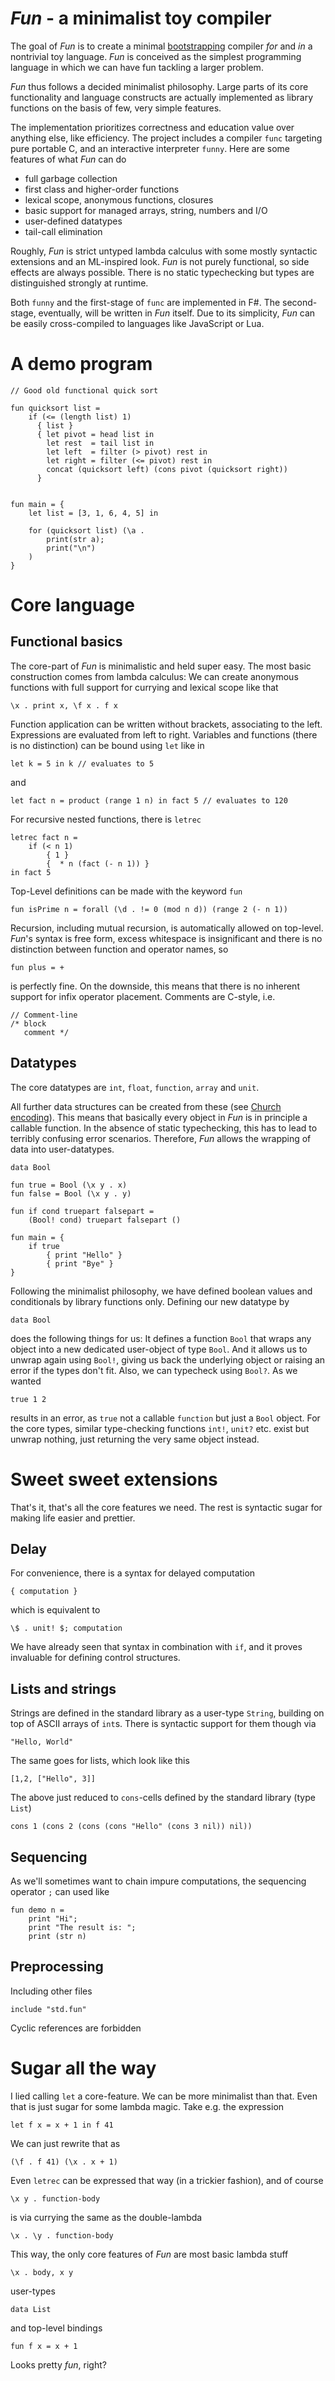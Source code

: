 # *Fun* - a minimalist toy compiler 

The goal of *Fun* is to create a minimal [bootstrapping](https://en.wikipedia.org/wiki/Bootstrapping_(compilers)) compiler *for* and *in* a nontrivial toy language. *Fun* is conceived as the simplest programming language in which we can have fun tackling a larger problem.

*Fun* thus follows a decided minimalist philosophy. Large parts of its core functionality and language constructs are actually implemented as library functions on the basis of few, very simple features.

The implementation prioritizes correctness and education value over anything else, like efficiency. The project includes a compiler `func` targeting pure portable C, and an interactive interpreter `funny`. Here are some features of what *Fun* can do

* full garbage collection
* first class and higher-order functions
* lexical scope, anonymous functions, closures
* basic support for managed arrays, string, numbers and I/O
* user-defined datatypes
* tail-call elimination

Roughly, *Fun* is strict untyped lambda calculus with some mostly syntactic extensions and an ML-inspired look. *Fun* is not purely functional, so side effects are always possible. There is no static typechecking but types are distinguished strongly at runtime.

Both `funny` and the first-stage of `func` are implemented in F#. The second-stage, eventually, will be written in *Fun* itself. Due to its simplicity, *Fun* can be easily cross-compiled to languages like JavaScript or Lua.

# A demo program

    // Good old functional quick sort

    fun quicksort list = 
        if (<= (length list) 1)
          { list }
          { let pivot = head list in 
            let rest  = tail list in 
            let left  = filter (> pivot) rest in
            let right = filter (<= pivot) rest in
            concat (quicksort left) (cons pivot (quicksort right))
          }
        

    fun main = { 
	    let list = [3, 1, 6, 4, 5] in
	
	    for (quicksort list) (\a . 
	        print(str a);
	        print("\n")
	    )
	}

# Core language

## Functional basics

The core-part of *Fun* is minimalistic and held super easy. The most basic construction comes from lambda calculus: We can create anonymous functions with full support for currying and lexical scope like that

    \x . print x, \f x . f x

Function application can be written without brackets, associating to the left. Expressions are evaluated from left to right. Variables and functions (there is no distinction) can be bound using `let` like in

    let k = 5 in k // evaluates to 5

and

    let fact n = product (range 1 n) in fact 5 // evaluates to 120

For recursive nested functions, there is `letrec`

    letrec fact n = 
        if (< n 1) 
            { 1 }
            {  * n (fact (- n 1)) }
    in fact 5

Top-Level definitions can be made with the keyword `fun`

    fun isPrime n = forall (\d . != 0 (mod n d)) (range 2 (- n 1))

Recursion, including mutual recursion, is automatically allowed on top-level. *Fun*'s syntax is free form, excess whitespace is insignificant and there is no distinction between function and operator names, so

    fun plus = +

is perfectly fine. On the downside, this means that there is no inherent support for infix operator placement. Comments are C-style, i.e.

    // Comment-line
    /* block
       comment */

## Datatypes

The core datatypes are `int`, `float`, `function`, `array` and `unit`. 

All further data structures can be created from these (see [Church encoding](https://en.wikipedia.org/wiki/Church_encoding)). This means that basically every object in *Fun* is in principle a callable function. In the absence of static typechecking, this has to lead to terribly confusing error scenarios. Therefore, *Fun* allows the wrapping of data into user-datatypes.

    data Bool
	
	fun true = Bool (\x y . x)
	fun false = Bool (\x y . y)

    fun if cond truepart falsepart = 
        (Bool! cond) truepart falsepart ()

    fun main = {
		if true 
			{ print "Hello" }
			{ print "Bye" }
	}

Following the minimalist philosophy, we have defined boolean values and conditionals by library functions only. Defining our new datatype by

    data Bool

does the following things for us: It defines a function `Bool` that wraps any object into a new dedicated user-object of type `Bool`. And it allows us to unwrap again using `Bool!`, giving us back the underlying object or raising an error if the types don't fit. Also, we can typecheck using `Bool?`. As we wanted

    true 1 2 

results in an error, as `true` not a callable `function` but just a `Bool` object. For the core types, similar type-checking functions `int!`, `unit?` etc. exist but unwrap nothing, just returning the very same object instead.

# Sweet sweet extensions

That's it, that's all the core features we need. The rest is syntactic sugar for making life easier and prettier.

## Delay

For convenience, there is a syntax for delayed computation

    { computation }

which is equivalent to 

    \$ . unit! $; computation

We have already seen that syntax in combination with `if`, and it proves invaluable for defining control structures.

## Lists and strings

Strings are defined in the standard library as a user-type `String`, building on top of ASCII arrays of `int`s. There is syntactic support for them though via

    "Hello, World"

The same goes for lists, which look like this

    [1,2, ["Hello", 3]]

The above just reduced to `cons`-cells defined by the standard library (type `List`)

    cons 1 (cons 2 (cons (cons "Hello" (cons 3 nil)) nil))

## Sequencing

As we'll sometimes want to chain impure computations, the sequencing operator `;` can used like

    fun demo n = 
        print "Hi";
        print "The result is: ";
        print (str n)

## Preprocessing

Including other files

    include "std.fun"

Cyclic references are forbidden

# Sugar all the way

I lied calling `let` a core-feature. We can be more minimalist than that. Even that is just sugar for some lambda magic. Take e.g. the expression

    let f x = x + 1 in f 41

We can just rewrite that as

    (\f . f 41) (\x . x + 1)

Even `letrec` can be expressed that way (in a trickier fashion), and of course 

    \x y . function-body

is via currying the same as the double-lambda

    \x . \y . function-body

This way, the only core features of *Fun* are most basic lambda stuff

    \x . body, x y

user-types

    data List

and top-level bindings

    fun f x = x + 1

Looks pretty *fun*, right?